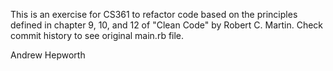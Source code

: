 This is an exercise for CS361 to refactor code based on the principles defined in chapter 9, 10, and 12 of "Clean Code" by Robert C. Martin. Check commit history to see original main.rb file.

Andrew Hepworth
